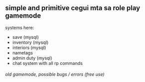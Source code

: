 ## simple and primitive cegui mta sa role play gamemode
systems here: 
* save  (mysql)
* inventory (mysql)
* interiors (mysql)
* nametags
* admin duty (mysql)
* chat system with all rp commands
###### old gamemode, possible bugs / errors (free use)
